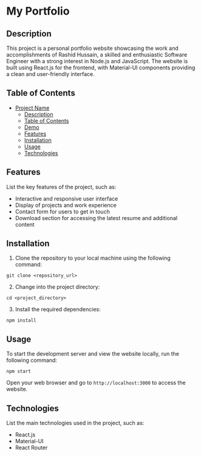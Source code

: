 # My Portfolio

## Description

This project is a personal portfolio website showcasing the work and accomplishments of Rashid Hussain, a skilled and enthusiastic Software Engineer with a strong interest in Node.js and JavaScript. The website is built using  React.js for the frontend, with Material-UI components providing a clean and user-friendly interface.

## Table of Contents

- [Project Name](#project-name)
  - [Description](#description)
  - [Table of Contents](#table-of-contents)
  - [Demo](#demo)
  - [Features](#features)
  - [Installation](#installation)
  - [Usage](#usage)
  - [Technologies](#technologies)


## Features

List the key features of the project, such as:

- Interactive and responsive user interface
- Display of projects and work experience
- Contact form for users to get in touch
- Download section for accessing the latest resume and additional content

## Installation

1. Clone the repository to your local machine using the following command:

```
git clone <repository_url>
```

2. Change into the project directory:

```
cd <project_directory>
```

3. Install the required dependencies:

```
npm install
```

## Usage

To start the development server and view the website locally, run the following command:

```
npm start
```

Open your web browser and go to `http://localhost:3000` to access the website.

## Technologies

List the main technologies used in the project, such as:

- React.js
- Material-UI
- React Router



